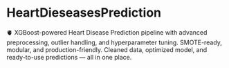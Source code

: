 # HeartDieseasesPrediction
🫀 XGBoost-powered Heart Disease Prediction pipeline with advanced preprocessing, outlier handling, and hyperparameter tuning. SMOTE-ready, modular, and production-friendly. Cleaned data, optimized model, and ready-to-use predictions — all in one place.
